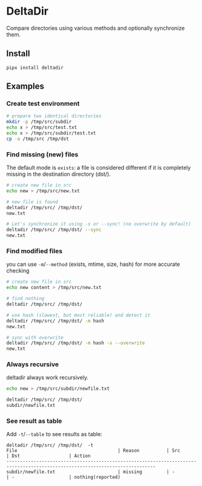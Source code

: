# DeltaDir

Compare directories using various methods and optionally synchronize them.

## Install
~~~
pipx install deltadir
~~~

## Examples
### Create test environment
~~~bash
# prepare two identical directories
mkdir -p /tmp/src/subdir
echo x > /tmp/src/test.txt
echo x > /tmp/src/subdir/test.txt
cp -a /tmp/src /tmp/dst
~~~

### Find missing (new) files
The default mode is `exists`: a file is considered different if it is completely missing in the destination directory (dst/).

~~~bash
# create new file in src
echo new > /tmp/src/new.txt

# new file is found
deltadir /tmp/src/ /tmp/dst/
new.txt

# Let's synchronize it using -s or --sync! (no overwrite by default)
deltadir /tmp/src/ /tmp/dst/ --sync
new.txt
~~~


### Find modified files

you can use `-m`/`--method` (exists, mtime, size, hash) for more accurate checking

~~~bash
# create new file in src
echo new content > /tmp/src/new.txt

# find nothing
deltadir /tmp/src/ /tmp/dst/

# use hash (slowest, but most reliable) and detect it
deltadir /tmp/src/ /tmp/dst/ -m hash
new.txt

# sync with overwrite
deltadir /tmp/src/ /tmp/dst/ -m hash -s --overwrite
new.txt
~~~

### Always recursive
deltadir always work recursively.

~~~bash
echo new > /tmp/src/subdir/newfile.txt

deltadir /tmp/src/ /tmp/dst/ 
subdir/newfile.txt
~~~

### See result as table
Add `-t`/`--table` to see results as table:
~~~
deltadir /tmp/src/ /tmp/dst/  -t
File                                     | Reason          | Src                  | Dst                  | Action              
-----------------------------------------------------------------------------------------------------------------------------
subdir/newfile.txt                       | missing         | -                    | -                    | nothing(reported)   
~~~
